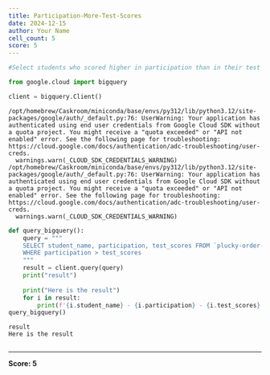 ```yaml
---
title: Participation-More-Test-Scores
date: 2024-12-15
author: Your Name
cell_count: 5
score: 5
---
```


```python
#Select students who scored higher in participation than in their test scores.
```


```python
from google.cloud import bigquery
```


```python
client = bigquery.Client()
```

    /opt/homebrew/Caskroom/miniconda/base/envs/py312/lib/python3.12/site-packages/google/auth/_default.py:76: UserWarning: Your application has authenticated using end user credentials from Google Cloud SDK without a quota project. You might receive a "quota exceeded" or "API not enabled" error. See the following page for troubleshooting: https://cloud.google.com/docs/authentication/adc-troubleshooting/user-creds. 
      warnings.warn(_CLOUD_SDK_CREDENTIALS_WARNING)
    /opt/homebrew/Caskroom/miniconda/base/envs/py312/lib/python3.12/site-packages/google/auth/_default.py:76: UserWarning: Your application has authenticated using end user credentials from Google Cloud SDK without a quota project. You might receive a "quota exceeded" or "API not enabled" error. See the following page for troubleshooting: https://cloud.google.com/docs/authentication/adc-troubleshooting/user-creds. 
      warnings.warn(_CLOUD_SDK_CREDENTIALS_WARNING)



```python
def query_bigquery():
    query = """
    SELECT student_name, participation, test_scores FROM `plucky-order-444214-g8.student_data.student_data_madhuri` 
    WHERE participation > test_scores
    """
    result = client.query(query)
    print("result")
    
    print("Here is the result")
    for i in result:
        print(f'{i.student_name} - {i.participation} - {i.test_scores}')
query_bigquery()
```

    result
    Here is the result



```python

```


---
**Score: 5**
